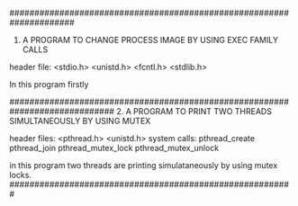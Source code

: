 #####################################################################
1. A PROGRAM TO CHANGE PROCESS IMAGE BY USING EXEC FAMILY CALLS

header file:     <stdio.h>
		<unistd.h>
		<fcntl.h>
		<stdlib.h>

In this program firstly 






#############################################################################
2. A PROGRAM TO PRINT TWO THREADS SIMULTANEOUSLY BY USING MUTEX

header files:   <pthread.h>
		<unistd.h>
system calls:  pthread_create
		pthread_join
		pthread_mutex_lock
		pthread_mutex_unlock

in this program two threads are printing simulataneously by using mutex locks.
#########################################################
